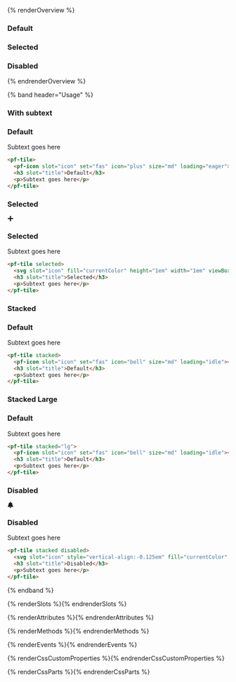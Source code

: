 {% renderOverview %}
<pf-tile>
  <h3 slot="title">Default</h3>
</pf-tile>
<pf-tile selected>
  <h3 slot="title">Selected</h3>
</pf-tile>
<pf-tile disabled>
  <h3 slot="title">Disabled</h3>
</pf-tile>
{% endrenderOverview %}

{% band header="Usage" %}

### With subtext
<pf-tile>
  <pf-icon slot="icon" set="fas" icon="plus" size="md" loading="eager"></pf-icon>
  <h3 slot="title">Default</h3>
  <p>Subtext goes here</p>
</pf-tile>

```html
<pf-tile>
  <pf-icon slot="icon" set="fas" icon="plus" size="md" loading="eager"></pf-icon>
  <h3 slot="title">Default</h3>
  <p>Subtext goes here</p>
</pf-tile>
```

### Selected

<pf-tile selected>
  <svg slot="icon" fill="currentColor" height="1em" width="1em" viewBox="0 0 448 512" aria-hidden="true" role="img" style="vertical-align: -0.125em;"><path d="M416 208H272V64c0-17.67-14.33-32-32-32h-32c-17.67 0-32 14.33-32 32v144H32c-17.67 0-32 14.33-32 32v32c0 17.67 14.33 32 32 32h144v144c0 17.67 14.33 32 32 32h32c17.67 0 32-14.33 32-32V304h144c17.67 0 32-14.33 32-32v-32c0-17.67-14.33-32-32-32z"></path></svg>
  <h3 slot="title">Selected</h3>
  <p>Subtext goes here</p>
</pf-tile>

```html
<pf-tile selected>
  <svg slot="icon" fill="currentColor" height="1em" width="1em" viewBox="0 0 448 512" aria-hidden="true" role="img" style="vertical-align: -0.125em;"><path d="M416 208H272V64c0-17.67-14.33-32-32-32h-32c-17.67 0-32 14.33-32 32v144H32c-17.67 0-32 14.33-32 32v32c0 17.67 14.33 32 32 32h144v144c0 17.67 14.33 32 32 32h32c17.67 0 32-14.33 32-32V304h144c17.67 0 32-14.33 32-32v-32c0-17.67-14.33-32-32-32z"></path></svg>
  <h3 slot="title">Selected</h3>
  <p>Subtext goes here</p>
</pf-tile>
```

### Stacked
<pf-tile stacked>
  <pf-icon slot="icon" set="fas" icon="bell" size="md" loading="idle"></pf-icon>
  <h3 slot="title">Default</h3>
  <p>Subtext goes here</p>
</pf-tile>

```html
<pf-tile stacked>
  <pf-icon slot="icon" set="fas" icon="bell" size="md" loading="idle"></pf-icon>
  <h3 slot="title">Default</h3>
  <p>Subtext goes here</p>
</pf-tile>
```

### Stacked Large
<pf-tile stacked="lg">
  <pf-icon slot="icon" set="fas" icon="bell" size="md" loading="idle"></pf-icon>
  <h3 slot="title">Default</h3>
  <p>Subtext goes here</p>
</pf-tile>

```html
<pf-tile stacked="lg">
  <pf-icon slot="icon" set="fas" icon="bell" size="md" loading="idle"></pf-icon>
  <h3 slot="title">Default</h3>
  <p>Subtext goes here</p>
</pf-tile>
```

### Disabled
<pf-tile stacked disabled>
  <svg slot="icon" style="vertical-align:-0.125em" fill="currentColor" height="1em" width="1em" viewBox="0 0 896 1024" aria-hidden="true" role="img"><path d="M448,0 C465.333333,0 480.333333,6.33333333 493,19 C505.666667,31.6666667 512,46.6666667 512,64 L512,106 L514.23,106.45 C587.89,121.39 648.48,157.24 696,214 C744,271.333333 768,338.666667 768,416 C768,500 780,568.666667 804,622 C818.666667,652.666667 841.333333,684 872,716 C873.773676,718.829136 875.780658,721.505113 878,724 C890,737.333333 896,752.333333 896,769 C896,785.666667 890,800.333333 878,813 C866,825.666667 850.666667,832 832,832 L63.3,832 C44.9533333,831.84 29.8533333,825.506667 18,813 C6,800.333333 0,785.666667 0,769 C0,752.333333 6,737.333333 18,724 L24,716 L25.06,714.9 C55.1933333,683.28 77.5066667,652.313333 92,622 C116,568.666667 128,500 128,416 C128,338.666667 152,271.333333 200,214 C248,156.666667 309.333333,120.666667 384,106 L384,63.31 C384.166667,46.27 390.5,31.5 403,19 C415.666667,6.33333333 430.666667,0 448,0 Z M576,896 L576,897.08 C575.74,932.6 563.073333,962.573333 538,987 C512.666667,1011.66667 482.666667,1024 448,1024 C413.333333,1024 383.333333,1011.66667 358,987 C332.666667,962.333333 320,932 320,896 L576,896 Z"></path></svg>
  <h3 slot="title">Disabled</h3>
  <p>Subtext goes here</p>
</pf-tile>

```html
<pf-tile stacked disabled>
  <svg slot="icon" style="vertical-align:-0.125em" fill="currentColor" height="1em" width="1em" viewBox="0 0 896 1024" aria-hidden="true" role="img"><path d="M448,0 C465.333333,0 480.333333,6.33333333 493,19 C505.666667,31.6666667 512,46.6666667 512,64 L512,106 L514.23,106.45 C587.89,121.39 648.48,157.24 696,214 C744,271.333333 768,338.666667 768,416 C768,500 780,568.666667 804,622 C818.666667,652.666667 841.333333,684 872,716 C873.773676,718.829136 875.780658,721.505113 878,724 C890,737.333333 896,752.333333 896,769 C896,785.666667 890,800.333333 878,813 C866,825.666667 850.666667,832 832,832 L63.3,832 C44.9533333,831.84 29.8533333,825.506667 18,813 C6,800.333333 0,785.666667 0,769 C0,752.333333 6,737.333333 18,724 L24,716 L25.06,714.9 C55.1933333,683.28 77.5066667,652.313333 92,622 C116,568.666667 128,500 128,416 C128,338.666667 152,271.333333 200,214 C248,156.666667 309.333333,120.666667 384,106 L384,63.31 C384.166667,46.27 390.5,31.5 403,19 C415.666667,6.33333333 430.666667,0 448,0 Z M576,896 L576,897.08 C575.74,932.6 563.073333,962.573333 538,987 C512.666667,1011.66667 482.666667,1024 448,1024 C413.333333,1024 383.333333,1011.66667 358,987 C332.666667,962.333333 320,932 320,896 L576,896 Z"></path></svg>
  <h3 slot="title">Disabled</h3>
  <p>Subtext goes here</p>
</pf-tile>
```
{% endband %}

{% renderSlots %}{% endrenderSlots %}

{% renderAttributes %}{% endrenderAttributes %}

{% renderMethods %}{% endrenderMethods %}

{% renderEvents %}{% endrenderEvents %}

{% renderCssCustomProperties %}{% endrenderCssCustomProperties %}

{% renderCssParts %}{% endrenderCssParts %}
